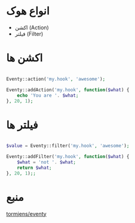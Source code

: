 # انواع هوک

* اکشن (Action)
* فیلتر (Filter)


# اکشن ها

```php

Eventy::action('my.hook', 'awesome');

Eventy::addAction('my.hook', function($what) {
    echo 'You are '. $what;
}, 20, 1);

```

# فیلتر ها

```php

$value = Eventy::filter('my.hook', 'awesome');

Eventy::addFilter('my.hook', function($what) {
    $what = 'not '. $what;
    return $what;
}, 20, 1);;

```

# منبع

[tormjens/eventy](https://github.com/tormjens/eventy)